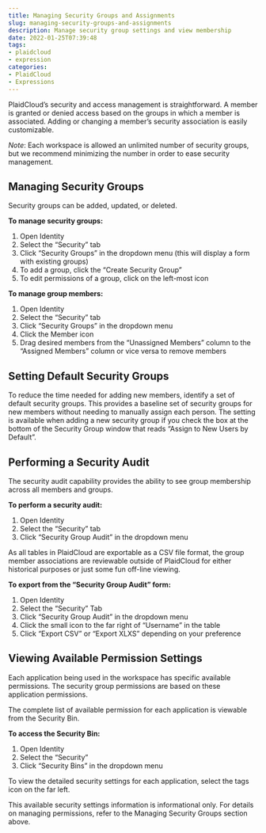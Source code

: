 ```yaml
---
title: Managing Security Groups and Assignments
slug: managing-security-groups-and-assignments
description: Manage security group settings and view membership
date: 2022-01-25T07:39:48
tags:
- plaidcloud
- expression
categories:
- PlaidCloud
- Expressions
---
```



PlaidCloud’s security and access management is straightforward. A member is granted or denied access based on the groups in which a member is associated. Adding or changing a member’s security association is easily customizable.


*Note*: Each workspace is allowed an unlimited number of security groups, but we recommend minimizing the number in order to ease security management.



## Managing Security Groups


Security groups can be added, updated, or deleted.



**To manage security groups:**


1. Open Identity
2. Select the “Security” tab
3. Click “Security Groups” in the dropdown menu (this will display a form with existing groups)
4. To add a group, click the “Create Security Group”
5. To edit permissions of a group, click on the left-most icon

**To manage group members:**


1. Open Identity
2. Select the “Security” tab
3. Click “Security Groups” in the dropdown menu
4. Click the Member icon
5. Drag desired members from the “Unassigned Members” column to the “Assigned Members” column or vice versa to remove members

## Setting Default Security Groups


To reduce the time needed for adding new members, identify a set of default security groups. This provides a baseline set of security groups for new members without needing to manually assign each person. The setting is available when adding a new security group if you check the box at the bottom of the Security Group window that reads “Assign to New Users by Default”.



## Performing a Security Audit


The security audit capability provides the ability to see group membership across all members and groups.



**To perform a security audit:**


1. Open Identity
2. Select the “Security” tab
3. Click “Security Group Audit” in the dropdown menu

As all tables in PlaidCloud are exportable as a CSV file format, the group member associations are reviewable outside of PlaidCloud for either historical purposes or just some fun off-line viewing.



**To export from the “Security Group Audit” form:**


1. Open Identity
2. Select the “Security” Tab
3. Click “Security Group Audit” in the dropdown menu
4. Click the small icon to the far right of “Username” in the table
5. Click “Export CSV” or “Export XLXS” depending on your preference

## Viewing Available Permission Settings


Each application being used in the workspace has specific available permissions. The security group permissions are based on these application permissions.


The complete list of available permission for each application is viewable from the Security Bin.



**To access the Security Bin:**


1. Open Identity
2. Select the “Security”
3. Click “Security Bins” in the dropdown menu

To view the detailed security settings for each application, select the tags icon on the far left.



This available security settings information is informational only. For details on managing permissions, refer to the Managing Security Groups section above.

